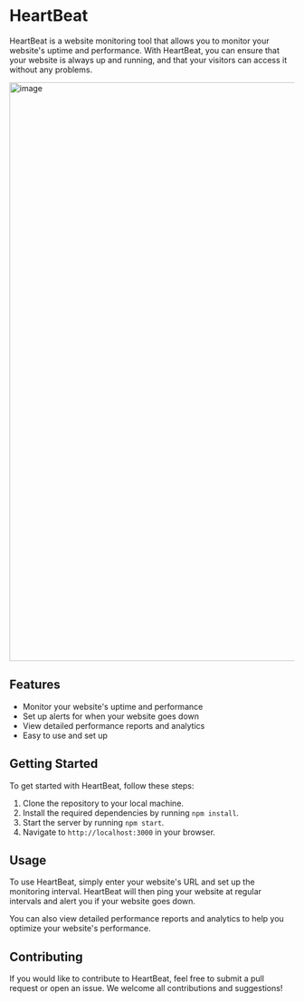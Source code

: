 # HeartBeat

HeartBeat is a website monitoring tool that allows you to monitor your website's uptime and performance. With HeartBeat, you can ensure that your website is always up and running, and that your visitors can access it without any problems.

<img width="1024" alt="image" src="https://user-images.githubusercontent.com/86217607/235302963-553b0adc-7a0e-486f-bae5-31fb5ae4d465.png">


## Features

- Monitor your website's uptime and performance
- Set up alerts for when your website goes down
- View detailed performance reports and analytics
- Easy to use and set up

## Getting Started

To get started with HeartBeat, follow these steps:

1. Clone the repository to your local machine.
2. Install the required dependencies by running `npm install`.
3. Start the server by running `npm start`.
4. Navigate to `http://localhost:3000` in your browser.

## Usage

To use HeartBeat, simply enter your website's URL and set up the monitoring interval. HeartBeat will then ping your website at regular intervals and alert you if your website goes down.

You can also view detailed performance reports and analytics to help you optimize your website's performance.

## Contributing

If you would like to contribute to HeartBeat, feel free to submit a pull request or open an issue. We welcome all contributions and suggestions!
